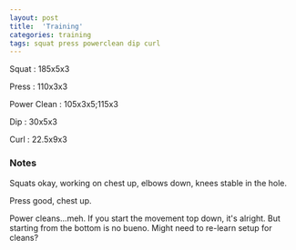 ```yaml
---
layout: post
title:  'Training'
categories: training
tags: squat press powerclean dip curl
---
```


Squat       :   185x5x3

Press       :   110x3x3

Power Clean :   105x3x5;115x3

Dip         :   30x5x3

Curl        :   22.5x9x3

### Notes

Squats okay, working on chest up, elbows down, knees stable in the hole.

Press good, chest up.

Power cleans...meh. If you start the movement top down, it's alright. But starting from
the bottom is no bueno. Might need to re-learn setup for cleans?
